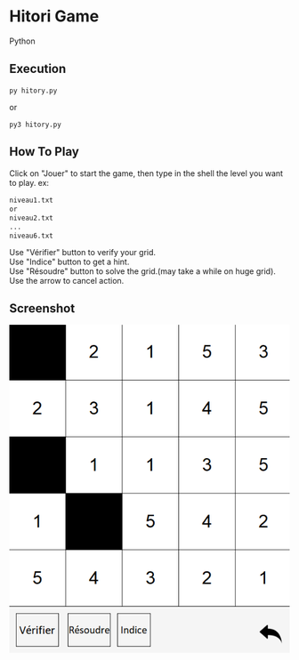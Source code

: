 # Hitori Game
Python
## Execution
```
py hitory.py
```
or
```
py3 hitory.py
```
## How To Play
Click on "Jouer" to start the game,
then type in the shell the level you want to play.
ex:
```
niveau1.txt
or
niveau2.txt
...
niveau6.txt

```
Use "Vérifier" button to verify your grid.<br/>
Use "Indice" button to get a hint.<br/>
Use "Résoudre" button to solve the grid.(may take a while on huge grid).<br/>
Use the arrow to cancel action.

## Screenshot

![Capture](Capture.PNG)
